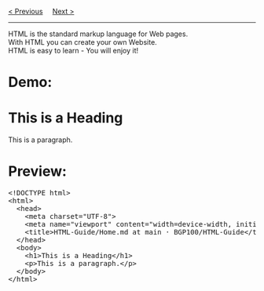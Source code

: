 <a href="https://bledy-guides.repl.co">&lt; Previous</a>
&nbsp;&nbsp;&nbsp;
<a href="/HTML/Introduction.md">Next &gt;</a>
<hr>
HTML is the standard markup language for Web pages.
<br>
With HTML you can create your own Website.
<br>
HTML is easy to learn - You will enjoy it!
<p></p>
<h1>Demo:</h1>
<h1>This is a Heading</h1>
<p>This is a paragraph.</p>
<h1>Preview:</h1>
<pre>
&lt;!DOCTYPE html&gt;
&lt;html&gt;
  &lt;head&gt;
    &lt;meta charset="UTF-8"&gt;
    &lt;meta name="viewport" content="width=device-width, initial-scale=1.0" /&gt;
    &lt;title&gt;HTML-Guide/Home.md at main · BGP100/HTML-Guide&lt;/title&gt;
  &lt;/head&gt;
  &lt;body&gt;
    &lt;h1&gt;This is a Heading&lt;/h1&gt;
    &lt;p&gt;This is a paragraph.&lt;/p&gt;
  &lt;/body&gt;
&lt;/html&gt;
</pre>
